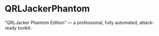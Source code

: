 # QRLJackerPhantom
"QRLJacker Phantom Edition" — a professional, fully automated, attack-ready toolkit.
